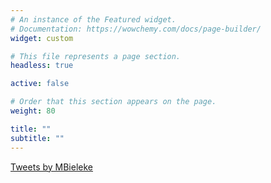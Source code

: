 ```yaml
---
# An instance of the Featured widget.
# Documentation: https://wowchemy.com/docs/page-builder/
widget: custom

# This file represents a page section.
headless: true

active: false

# Order that this section appears on the page.
weight: 80

title: ""
subtitle: ""
---
```


<a class="twitter-timeline" data-height="500" data-theme="light" href="https://twitter.com/MBieleke?ref_src=twsrc%5Etfw">Tweets by MBieleke</a> <script async src="https://platform.twitter.com/widgets.js" charset="utf-8"></script>
